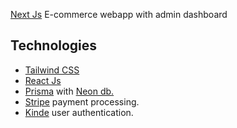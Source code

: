 [Next Js](https://nextjs.org/) E-commerce webapp with admin dashboard

## Technologies

- [Tailwind CSS]()
- [React Js]()
- [Prisma](https://prisma.io) with [Neon db.](https://neon.tech)
- [Stripe](https://stripe.com) payment processing.
- [Kinde](https://kinde.com) user authentication.
